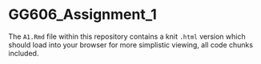 # GG606_Assignment_1

The `A1.Rmd` file within this repository contains a knit `.html` version which should load into your browser for more simplistic viewing, all code chunks included.  
